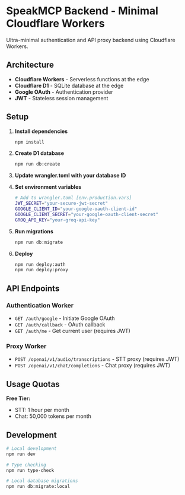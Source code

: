 # SpeakMCP Backend - Minimal Cloudflare Workers

Ultra-minimal authentication and API proxy backend using Cloudflare Workers.

## Architecture

- **Cloudflare Workers** - Serverless functions at the edge
- **Cloudflare D1** - SQLite database at the edge
- **Google OAuth** - Authentication provider
- **JWT** - Stateless session management

## Setup

1. **Install dependencies**
   ```bash
   npm install
   ```

2. **Create D1 database**
   ```bash
   npm run db:create
   ```

3. **Update wrangler.toml with your database ID**

4. **Set environment variables**
   ```bash
   # Add to wrangler.toml [env.production.vars]
   JWT_SECRET="your-secure-jwt-secret"
   GOOGLE_CLIENT_ID="your-google-oauth-client-id"
   GOOGLE_CLIENT_SECRET="your-google-oauth-client-secret"
   GROQ_API_KEY="your-groq-api-key"
   ```

5. **Run migrations**
   ```bash
   npm run db:migrate
   ```

6. **Deploy**
   ```bash
   npm run deploy:auth
   npm run deploy:proxy
   ```

## API Endpoints

### Authentication Worker
- `GET /auth/google` - Initiate Google OAuth
- `GET /auth/callback` - OAuth callback
- `GET /auth/me` - Get current user (requires JWT)

### Proxy Worker  
- `POST /openai/v1/audio/transcriptions` - STT proxy (requires JWT)
- `POST /openai/v1/chat/completions` - Chat proxy (requires JWT)

## Usage Quotas

**Free Tier:**
- STT: 1 hour per month
- Chat: 50,000 tokens per month

## Development

```bash
# Local development
npm run dev

# Type checking
npm run type-check

# Local database migrations
npm run db:migrate:local
```
